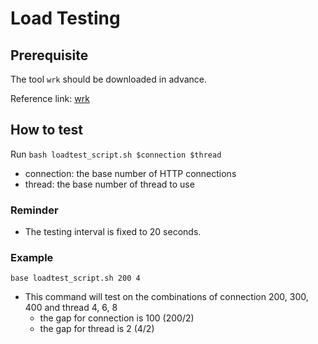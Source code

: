 # Load Testing

## Prerequisite
The tool `wrk` should be downloaded in advance.

Reference link: [wrk](https://github.com/wg/wrk)

## How to test
Run `bash loadtest_script.sh $connection $thread`
- connection: the base number of HTTP connections
- thread: the base number of thread to use

### Reminder
- The testing interval is fixed to 20 seconds.

### Example
`base loadtest_script.sh 200 4` 
- This command will test on the combinations of connection 200, 300, 400 and thread 4, 6, 8
    - the gap for connection is 100 (200/2)
    - the gap for thread is 2 (4/2)